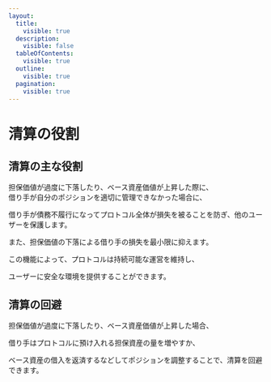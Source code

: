 ```yaml
---
layout:
  title:
    visible: true
  description:
    visible: false
  tableOfContents:
    visible: true
  outline:
    visible: true
  pagination:
    visible: true
---
```


# 清算の役割

## 清算の主な役割

担保価値が過度に下落したり、ベース資産価値が上昇した際に、\
借り手が自分のポジションを適切に管理できなかった場合に、

借り手が債務不履行になってプロトコル全体が損失を被ることを防ぎ、他のユーザーを保護します。

また、担保価値の下落による借り手の損失を最小限に抑えます。

この機能によって、プロトコルは持続可能な運営を維持し、

ユーザーに安全な環境を提供することができます。

## 清算の回避

担保価値が過度に下落したり、ベース資産価値が上昇した場合、

借り手はプロトコルに預け入れる担保資産の量を増やすか、

ベース資産の借入を返済するなどしてポジションを調整することで、清算を回避できます。
